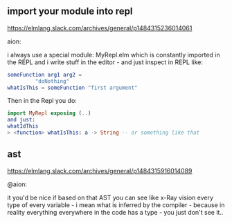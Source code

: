 ## import your module into repl

https://elmlang.slack.com/archives/general/p1484315236014061

aion:

i always use a special module: MyRepl.elm which is constantly imported in the REPL and i write stuff in the editor - and just inspect in REPL like:

```elm
someFunction arg1 arg2 = 
         "doNothing"
whatIsThis = someFunction "first argument"
```

Then in the Repl you do:

```elm
import MyRepl exposing (..)
and just:
whatIdThis
> <function> whatIsThis: a -> String -- or something like that
```

## ast

https://elmlang.slack.com/archives/general/p1484315916014089

@aion:

it you'd be nice if based on that AST you can see like x-Ray vision every type of every variable - i mean what is inferred by the compiler - because in reality everything everywhere in the code has a type - you just don't see it..

